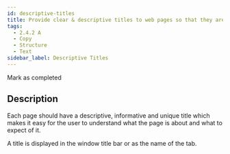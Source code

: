 ```yaml
---
id: descriptive-titles
title: Provide clear & descriptive titles to web pages so that they are understood easily by all users 
tags:
  - 2.4.2 A
  - Copy
  - Structure
  - Text
sidebar_label: Descriptive Titles
---
```


Mark as completed

## Description

Each page should have a descriptive, informative and unique title which makes it easy for the user to understand what the page is about and what to expect of it.

A title is displayed in the window title bar or as the name of the tab.  

